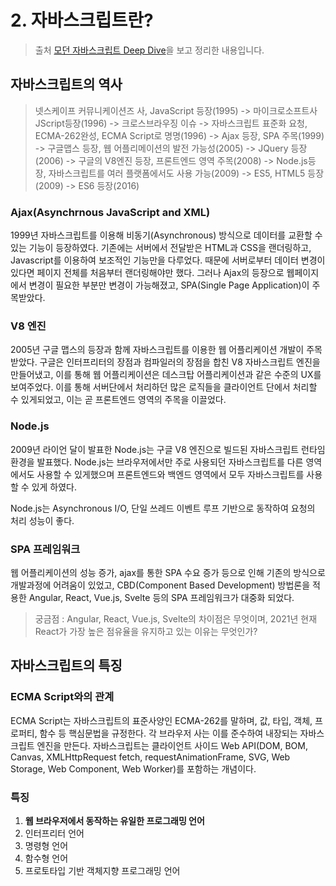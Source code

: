 # 2. 자바스크립트란?

> 출처 [모던 자바스크립트 Deep Dive](http://www.kyobobook.co.kr/product/detailViewKor.laf?ejkGb=KOR&mallGb=KOR&barcode=9791158392239&orderClick=LEa&Kc=)을 보고 정리한 내용입니다.



## 자바스크립트의 역사

> 넷스케이프 커뮤니케이션즈 사, JavaScript 등장(1995) -> 마이크로소프트사 JScript등장(1996) -> 크로스브라우징 이슈 -> 자바스크립트 표준화 요청, ECMA-262완성, ECMA Script로 명명(1996) -> Ajax 등장, SPA 주목(1999) -> 구글맵스 등장, 웹 어플리메이션의 발전 가능성(2005) -> JQuery 등장(2006) -> 구글의 V8엔진 등장, 프론트엔드 영역 주목(2008) -> Node.js등장, 자바스크립트를 여러 플랫폼에서도 사용 가능(2009) -> ES5, HTML5 등장(2009) -> ES6 등장(2016)





### Ajax(Asynchrnous JavaScript and XML)

 1999년 자바스크립트를 이용해 비동기(Asynchronous) 방식으로 데이터를 교환할 수 있는 기능이 등장하였다. 기존에는 서버에서 전달받은 HTML과 CSS을 랜더링하고, Javascript를 이용하여 보조적인 기능만을 다루었다. 때문에 서버로부터 데이터 변경이 있다면 페이지 전체를 처음부터 랜더링해야만 했다. 그러나 Ajax의 등장으로 웹페이지에서 변경이 필요한 부분만 변경이 가능해졌고, SPA(Single Page Application)이 주목받았다. 





### V8 엔진

2005년 구글 맵스의 등장과 함께 자바스크립트를 이용한 웹 어플리케이션 개발이 주목받았다. 구글은 인터프리터의 장점과 컴파일러의 장점을 합친 V8 자바스크립트 엔진을 만들어냈고, 이를 통해 웹 어플리케이션은 데스크탑 어플리케이션과 같은 수준의 UX를 보여주었다. 이를 통해 서버단에서 처리하던 많은 로직들을 클라이언트 단에서 처리할 수 있게되었고, 이는 곧 프론트엔드 영역의 주목을 이끌었다.





### Node.js

 2009년 라이언 달이 발표한 Node.js는 구글 V8 엔진으로 빌드된 자바스크립트 런타임 환경을 발표했다. Node.js는 브라우저에서만 주로 사용되던 자바스크립트를 다른 영역에서도 사용할 수 있게했으며 프론트엔드와 백엔드 영역에서 모두 자바스크립트를 사용할 수 있게 하였다.

 Node.js는 Asynchronous I/O, 단일 쓰레드 이벤트 루프 기반으로 동작하여 요청의 처리 성능이 좋다. 





### SPA 프레임워크

 웹 어플리케이션의 성능 증가, ajax를 통한 SPA 수요 증가 등으로 인해 기존의 방식으로 개발과정에 어려움이 있었고, CBD(Component Based Development) 방법론을 적용한 Angular, React, Vue.js, Svelte 등의 SPA 프레임워크가 대중화 되었다.

> 궁금점 : Angular, React, Vue.js, Svelte의 차이점은 무엇이며, 2021년 현재 React가 가장 높은 점유율을 유지하고 있는 이유는 무엇인가?





## 자바스크립트의 특징



### ECMA Script와의 관계

ECMA Script는 자바스크립트의 표준사양인 ECMA-262를 말하며, 값, 타입, 객체, 프로퍼티, 함수 등 핵심문법을 규정한다. 각 브라우저 사는 이를 준수하여 내장되는 자바스크립트 엔진을 만든다. 자바스크립트는 클라이언트 사이드 Web API(DOM, BOM, Canvas, XMLHttpRequest fetch, requestAnimationFrame, SVG, Web Storage, Web Component, Web Worker)를 포함하는 개념이다.





### 특징

1. **웹 브라우저에서 동작하는 유일한 프로그래밍 언어**
2. 인터프리터 언어
3. 명령형 언어
4. 함수형 언어
5. 프로토타입 기반 객체지향 프로그래밍 언어



